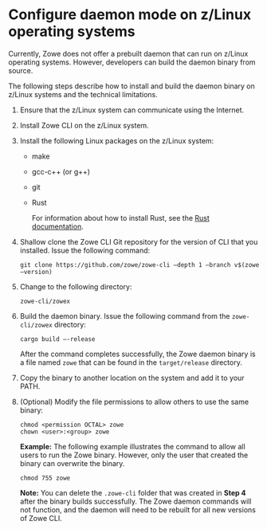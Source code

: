 # Configure daemon mode on z/Linux operating systems

Currently, Zowe does not offer a prebuilt daemon that can run on z/Linux operating systems. However, developers can build the daemon binary from source.

The following steps describe how to install and build the daemon binary on z/Linux systems and the technical limitations.

1. Ensure that the z/Linux system can communicate using the Internet.
2. Install Zowe CLI on the z/Linux system.
3. Install the following Linux packages on the z/Linux system:

    - make
    - gcc-c++ (or g++)
    - git
    - Rust
      
      For information about how to install Rust, see the [Rust documentation](https://forge.rust-lang.org/infra/other-installation-methods.html).
4. Shallow clone the Zowe CLI Git repository for the version of CLI that you installed. Issue the following command:

    ```
    git clone https://github.com/zowe/zowe-cli –depth 1 –branch v$(zowe –version)
    ```

5. Change to the following directory:

   ```
   zowe-cli/zowex
   ```

6. Build the daemon binary. Issue the following command from the `zowe-cli/zowex` directory:

   ```
   cargo build —-release
   ```

   After the command completes successfully, the Zowe daemon binary is a file named `zowe` that can be found in the `target/release` directory.

7. Copy the binary to another location on the system and add it to your PATH.
8. (Optional) Modify the file permissions to allow others to use the same binary:

   ```
   chmod <permission OCTAL> zowe
   chown <user>:<group> zowe
   ```

   **Example:** The following example illustrates the command to allow all users to run the Zowe binary. However, only the user that created the binary can overwrite the binary.

   ```
   chmod 755 zowe
   ```

   **Note:** You can delete the `.zowe-cli` folder that was created in **Step 4** after the binary builds successfully. The Zowe daemon commands will not function, and the daemon will need to be rebuilt for all new versions of Zowe CLI.
